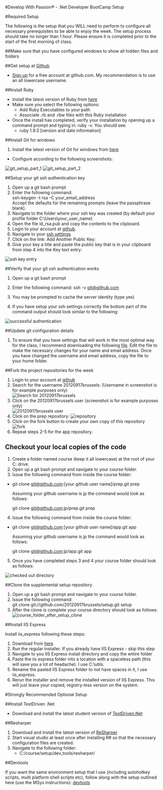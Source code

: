 #Develop With Passion® - .Net Developer BootCamp Setup

#Required Setup

The following is the setup that you WILL need to perform to configure all necessary prerequisites to be able to enjoy the week. The setup process should take no longer than 1 hour. Please ensure it is completed prior to the start of the first morning of class.

##Make sure that you have configured windows to show all hidden files and folders

##Get setup at [Github](http://github.com)

* [Sign up](https://github.com/signup/free) for a free account at github.com. My recommendation is to use an all lowercase username.

##Install Ruby

* Install the latest version of Ruby from [here](http://rubyforge.org/frs/download.php/76054/rubyinstaller-1.9.3-p194.exe)
* Make sure you select the following options:
  * Add Ruby Executables to your path
  * Associate .rb and .rbw files with this Ruby installation
* Once the install has completed, verify your installation by opening up a command prompt and typing in: ruby -v. You should see:
  * ruby 1.9.3 [version and date information]

##Install Git for windows

1. Install the latest version of Git for windows from [here](http://code.google.com/p/msysgit/downloads/detail?name=Git-1.7.11-preview20120710.exe&can=2&q=)

* Configure according to the following screenshots:

![git_setup_part_1](http://github.com/20120917brussels/setup/raw/master/images/git_setup_part_1.png)
![git_setup_part_2](http://github.com/20120917brussels/setup/raw/master/images/git_setup_part_2.png)

##Setup your git ssh authentication key

1. Open up a git bash prompt
2. Enter the following command:    
   ssh-keygen -t rsa -C your_email_address  
   Accept the defaults for the remaining prompts (leave the passphrase blank).  
3. Navigate to the folder where your ssh key was created (by default your profile folder C:\Users\your_user_name)
4. Open the file id_rsa.pub and copy the contents to the clipboard.
5. Login to your account at [github](https://github.com/login).
6. Navigate to your [ssh settings](https://github.com/account/ssh)
7. Click on the link: Add Another Public Key:
8. Give your key a title and paste the public key that is in your clipboard from step 4 into the Key text entry:

![ssh key entry](http://github.com/20120917brussels/setup/raw/master/images/add_ssh_key.png)

##Verify that your git ssh authentication works

1. Open up a git bash prompt
2. Enter the following command:
   ssh -v git@github.com

3. You may be prompted to cache the server identity (type yes)
4. If you have setup your ssh settings correctly the bottom part of the command output should look similar to the following:

![successful authentication](http://github.com/20120917brussels/setup/raw/master/images/git_authentication.png)

##Update git configuration details

1. To ensure that you have settings that will work in the most optimal way for the class, I recommend downloading the following [file](http://github.com/20120917brussels/setup/raw/master/dev_tools/git/.gitconfig). Edit the file to make the necessary changes for your name and email address. Once you have changed the username and email address, copy the file to your home folder.


##Fork the project repositories for the week

1. Login to your account at [github](https://github.com/login)
2. Search for the username 20120917brussels: (Username in screenshot is for example purposes only)<br>![Search for 20120917brussels](http://github.com/20120917brussels/setup/raw/master/images/github_search_for_develop_with_passion.png)
3. Click on the 20120917brussels user (screenshot is for example purposes only)<br>![20120917brussels user](http://github.com/20120917brussels/setup/raw/master/images/github_developwithpassion_user.png)
4. Click on the prep repository: ![repository](http://github.com/20120917brussels/setup/raw/master/images/github_shawaugp.png)
5. Click on the fork button to create your own copy of this repository <br>![fork](http://github.com/20120917brussels/setup/raw/master/images/github_fork.png)
6. Repeat steps 2-5 for the app repository.

## Checkout your local copies of the code

1. Create a folder named course (keep it all lowercase) at the root of your C: drive.
2. Open up a git bash prompt and navigate to your course folder.
3. Issue the following command from inside the course folder:

  * git clone git@github.com:[your github user name]/prep.git prep
    
    Assuming your github username is jp the command would look as follows:

    git clone git@github.com:jp/prep.git prep  

4. Issue the following command from inside the course folder:

  * git clone git@github.com:[your github user name]/app.git app
    
    Assuming your github username is jp the command would look as follows:

    git clone git@github.com:jp/app.git app

5. Once you have completed steps 3 and 4 your course folder should look as follows:

![checked out directory](http://github.com/20120917brussels/setup/raw/master/images/checked_out_directory.png)


##Clone the supplemental setup repository

1. Open up a git bash prompt and navigate to your course folder. 
2. Issue the following command:  
   git clone git://github.com/20120917brussels/setup.git setup
3. After the clone is complete your course directory should look as follows:<br> ![course_folder_after_setup_clone](http://github.com/20120917brussels/setup/raw/master/images/course_directory_after_setup_clone.png)
  
##Install IIS Express

Install iis_express following these steps:
  1. Download from [here](http://www.microsoft.com/en-us/download/confirmation.aspx?id=1038)
  2. Run the regular installer. If you already have IIS Express - skip this step
  3. Navigate to you IIS Express install directory and copy the entire folder
  4. Paste the iis express folder into a location with a spaceless path (this will save you a lot of headache). I use C:\utils.
  5. Rename the pasted IIS Express folder to not have spaces in it, I use iis_express.
  6. Rerun the installer and remove the installed version of IIS Express. This will just leave your copied, registry-less version on the system.

#Strongly Recommended Optional Setup

##Install TestDriven .Net

* Download and install the latest student version of [TestDriven.Net](http://testdriven.net/download_release.aspx?LicenceType=Personal)

##Resharper

1. Download and install the latest version of [ReSharper](http://www.jetbrains.com/resharper/)
2. Start visual studio at least once after installing R# so that the necessary configuration files are created.
3. Navigate to the following folder:
    * C:/course/setup/dev_tools/resharper/

##Devtools

If you want the same environment setup that I use (including autohotkey scripts, multi platform shell scripts etc), follow along with the setup outlined here (use the MSys instructions): [devtools](http://github.com/developwithpassion/devtools)
